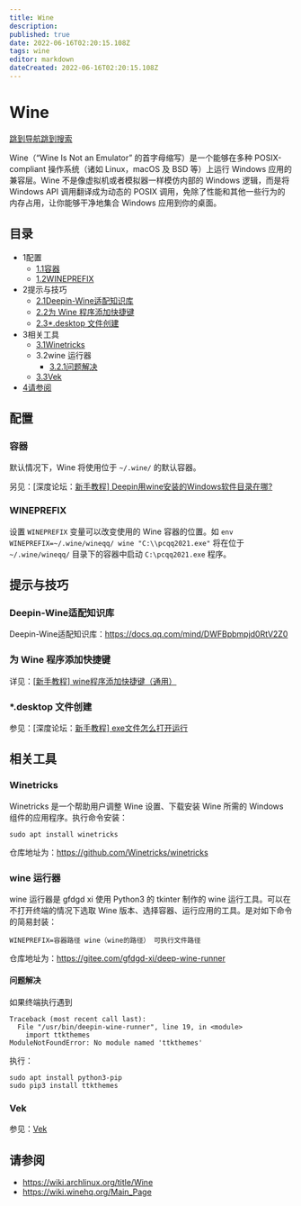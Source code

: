 ```yaml
---
title: Wine
description: 
published: true
date: 2022-06-16T02:20:15.108Z
tags: wine
editor: markdown
dateCreated: 2022-06-16T02:20:15.108Z
---
```


# Wine

[跳到导航](http://old.deepin.wiki/index.php?title=Wine#mw-head)[跳到搜索](http://old.deepin.wiki/index.php?title=Wine#searchInput)

Wine（“Wine Is Not an Emulator” 的首字母缩写）是一个能够在多种 POSIX-compliant 操作系统（诸如 Linux，macOS 及 BSD 等）上运行 Windows 应用的兼容层。Wine 不是像虚拟机或者模拟器一样模仿内部的 Windows 逻辑，而是将 Windows API 调用翻译成为动态的 POSIX 调用，免除了性能和其他一些行为的内存占用，让你能够干净地集合 Windows 应用到你的桌面。

## 目录



- 1配置
  - [1.1容器](http://old.deepin.wiki/index.php?title=Wine#.E5.AE.B9.E5.99.A8)
  - [1.2WINEPREFIX](http://old.deepin.wiki/index.php?title=Wine#WINEPREFIX)
- 2提示与技巧
  - [2.1Deepin-Wine适配知识库](http://old.deepin.wiki/index.php?title=Wine#Deepin-Wine.E9.80.82.E9.85.8D.E7.9F.A5.E8.AF.86.E5.BA.93)
  - [2.2为 Wine 程序添加快捷键](http://old.deepin.wiki/index.php?title=Wine#.E4.B8.BA_Wine_.E7.A8.8B.E5.BA.8F.E6.B7.BB.E5.8A.A0.E5.BF.AB.E6.8D.B7.E9.94.AE)
  - [2.3*.desktop 文件创建](http://old.deepin.wiki/index.php?title=Wine#.2A.desktop_.E6.96.87.E4.BB.B6.E5.88.9B.E5.BB.BA)
- 3相关工具
  - [3.1Winetricks](http://old.deepin.wiki/index.php?title=Wine#Winetricks)
  - 3.2wine 运行器
    - [3.2.1问题解决](http://old.deepin.wiki/index.php?title=Wine#.E9.97.AE.E9.A2.98.E8.A7.A3.E5.86.B3)
  - [3.3Vek](http://old.deepin.wiki/index.php?title=Wine#Vek)
- [4请参阅](http://old.deepin.wiki/index.php?title=Wine#.E8.AF.B7.E5.8F.82.E9.98.85)

## 配置

### 容器

默认情况下，Wine 将使用位于 `~/.wine/` 的默认容器。

另见：[深度论坛：[新手教程\] Deepin用wine安装的Windows软件目录在哪?](https://bbs.deepin.org/zh/post/227183)

### WINEPREFIX

设置 `WINEPREFIX` 变量可以改变使用的 Wine 容器的位置。如 `env WINEPREFIX=~/.wine/wineqq/ wine "C:\\pcqq2021.exe"` 将在位于 `~/.wine/wineqq/` 目录下的容器中启动 `C:\pcqq2021.exe` 程序。

## 提示与技巧

### Deepin-Wine适配知识库

Deepin-Wine适配知识库：https://docs.qq.com/mind/DWFBpbmpjd0RtV2Z0

### 为 Wine 程序添加快捷键

详见：[[新手教程\] wine程序添加快捷键（通用）](https://bbs.deepin.org/zh/post/219312)

### *.desktop 文件创建

参见：[深度论坛：[新手教程\] exe文件怎么打开运行](https://bbs.deepin.org/post/231651)

## 相关工具

### Winetricks

Winetricks 是一个帮助用户调整 Wine 设置、下载安装 Wine 所需的 Windows 组件的应用程序。执行命令安装：

```
sudo apt install winetricks
```

仓库地址为：https://github.com/Winetricks/winetricks

### wine 运行器

wine 运行器是 gfdgd xi 使用 Python3 的 tkinter 制作的 wine 运行工具。可以在不打开终端的情况下选取 Wine 版本、选择容器、运行应用的工具。是对如下命令的简易封装：

```
WINEPREFIX=容器路径 wine（wine的路径） 可执行文件路径
```

仓库地址为：https://gitee.com/gfdgd-xi/deep-wine-runner

#### 问题解决

如果终端执行遇到

```
Traceback (most recent call last):
  File "/usr/bin/deepin-wine-runner", line 19, in <module>
    import ttkthemes
ModuleNotFoundError: No module named 'ttkthemes'
```

执行：

```
sudo apt install python3-pip
sudo pip3 install ttkthemes
```

### Vek

参见：[Vek](http://old.deepin.wiki/index.php?title=Vek)

## 请参阅

- https://wiki.archlinux.org/title/Wine
- https://wiki.winehq.org/Main_Page